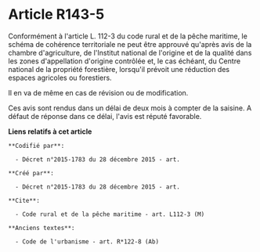 # Article R143-5

Conformément à l'article L. 112-3 du code rural et de la pêche maritime, le schéma de cohérence territoriale ne peut être
approuvé qu'après avis de la chambre d'agriculture, de l'Institut national de l'origine et de la qualité dans les zones
d'appellation d'origine contrôlée et, le cas échéant, du Centre national de la propriété forestière, lorsqu'il prévoit une
réduction des espaces agricoles ou forestiers.

Il en va de même en cas de révision ou de modification.

Ces avis sont rendus dans un délai de deux mois à compter de la saisine. A défaut de réponse dans ce délai, l'avis est réputé
favorable.

**Liens relatifs à cet article**

	**Codifié par**:

	  - Décret n°2015-1783 du 28 décembre 2015 - art.

	**Créé par**:

	  - Décret n°2015-1783 du 28 décembre 2015 - art.

	**Cite**:

	  - Code rural et de la pêche maritime - art. L112-3 (M)

	**Anciens textes**:

	  - Code de l'urbanisme - art. R*122-8 (Ab)
